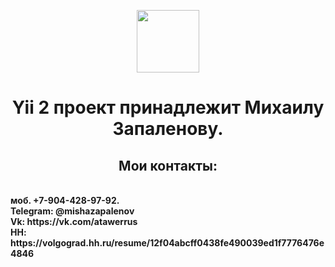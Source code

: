 <p align="center">
    <a href="https://github.com/yiisoft" target="_blank">
        <img src="https://avatars0.githubusercontent.com/u/993323" height="100px">
    </a>
    <h1 align="center">Yii 2 проект принадлежит Михаилу Запаленову.</h1>
    <h2 align="center">Мои контакты:</h2>
    <br>
    <strong>моб. +7-904-428-97-92.</strong>
    <br>
    <strong>Telegram: @mishazapalenov</strong>
    <br>
    <strong>Vk: https://vk.com/atawerrus </strong>
    <br>
    <strong>HH: https://volgograd.hh.ru/resume/12f04abcff0438fe490039ed1f7776476e4846 </strong>
    <br>
</p>
